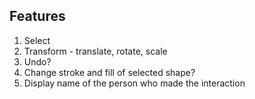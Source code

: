 ## Features

1. Select
2. Transform - translate, rotate, scale
3. Undo?
4. Change stroke and fill of selected shape?
5. Display name of the person who made the interaction
